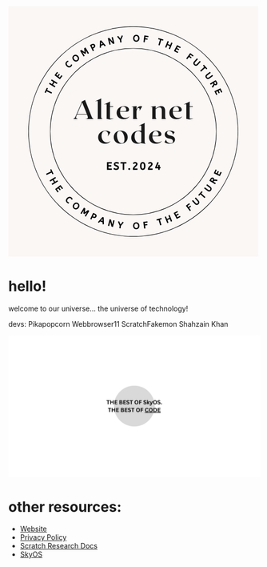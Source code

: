 ![logo](https://github.com/Alter-Net-codes/.github/blob/main/images/company.png) 

# hello!
welcome to our universe...
the universe of technology!

devs:
Pikapopcorn
Webbrowser11
ScratchFakemon
Shahzain Khan

![super electronics company! Alter Net codes EST. 2024](https://github.com/Alter-Net-codes/.github/blob/main/images/whatwearelike.png) 

# other resources:
+ [Website](https://sites.google.com/loswego.k12.or.us/anc/)
+ [Privacy Policy](https://docs.google.com/document/d/1OXw-qCOhyK7ebH8D2A0PTMLXmimxO6p_FihwHFavL08/edit?tab=t.0#heading=h.bufx2go7jw7c)
+ [Scratch Research Docs](https://docs.google.com/document/d/1REqI2M5pc5ECsdai5DOBW3OqeMYevzNQwU1lIdWF9hg/edit?tab=t.0#heading=h.n6sjtnnxybnl)
+ [SkyOS](https://github.com/Alter-Net-codes/SkyOS)
